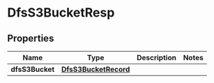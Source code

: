 # DfsS3BucketResp

## Properties
Name | Type | Description | Notes
------------ | ------------- | ------------- | -------------
**dfsS3Bucket** | [**DfsS3BucketRecord**](DfsS3BucketRecord.md) |  | 
